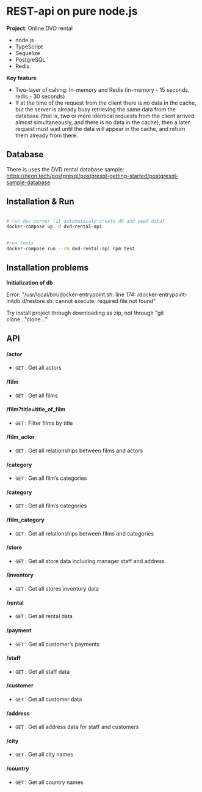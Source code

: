 
# REST-api on pure node.js 

**Project**: Online DVD rental 

- node.js 
- TypeScript
- Sequelize
- PostgreSQL
- Redis

**Key feature**
- Two-layer of cahing: In-memory and Redis (in-memory - 15 seconds, redis - 30 seconds)
- If at the time of the request from the client there is no data in the cache, but the server is already busy retrieving the same data from the database (that is, two or more identical requests from the client arrived almost simultaneously, and there is no data in the cache), then a later request must wait until the data will appear in the cache, and return them already from there.

## Database
There is uses the DVD rental database sample:
https://neon.tech/postgresql/postgresql-getting-started/postgresql-sample-database


## Installation & Run
```bash

# run dev server (it automaticaly create db and seed data)
docker-compose up -d dvd-rental-api


#run tests
docker-compose run --rm dvd-rental-api npm test

```

## Installation problems

**Initialization of db**

Error: "/usr/local/bin/docker-entrypoint.sh: line 174: /docker-entrypoint-initdb.d/restore.sh: cannot execute: required file not found" 

Try install project through downloading as zip, not through "git clone..."clone..."  


## API

#### /actor
* `GET` : Get all actors

#### /film
* `GET` : Get all films 

#### /film?title=title_of_film
* `GET` : Filter films by title

#### /film_actor
* `GET` : Get all relationships between films and actors 

#### /category
* `GET` : Get all film’s categories 

#### /category
* `GET` : Get all film’s categories 

#### /film_category
* `GET` :  Get all relationships between films and categories

#### /store
* `GET` :  Get all store data including manager staff and address

#### /inventory
* `GET` :  Get all stores inventory data

#### /rental
* `GET` :  Get all rental data

#### /payment
* `GET` :  Get all customer’s payments

#### /staff
* `GET` :  Get all staff data

#### /customer
* `GET` :  Get all customer data

#### /address
* `GET` :  Get all address data for staff and customers

#### /city
* `GET` :  Get all city names

#### /country
* `GET` :  Get all country names



